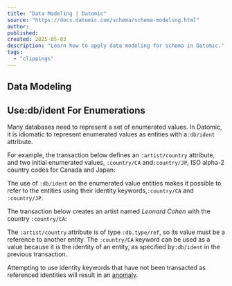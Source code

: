 ```yaml
---
title: "Data Modeling | Datomic"
source: "https://docs.datomic.com/schema/schema-modeling.html"
author:
published:
created: 2025-05-03
description: "Learn how to apply data modeling for schema in Datomic."
tags:
  - "clippings"
---
```

## Data Modeling

## Use:db/ident For Enumerations

Many databases need to represent a set of enumerated values. In Datomic, it is idiomatic to represent enumerated values as entities with a`:db/ident` attribute.

For example, the transaction below defines an `:artist/country` attribute, and two initial enumerated values, `:country/CA` and`:country/JP`, ISO alpha-2 country codes for Canada and Japan:

The use of `:db/ident` on the enumerated value entities makes it possible to refer to the entities using their identity keywords,`:country/CA` and `:country/JP`.

The transaction below creates an artist named *Leonard Cohen* with the country `:country/CA`:

The `:artist/country` attribute is of type `:db.type/ref`, so its value must be a reference to another entity. The `:country/CA` keyword can be used as a value because it is the identity of an entity, as specified by`:db/ident` in the previous transaction.

Attempting to use identity keywords that have not been transacted as referenced identities will result in an [anomaly](https://docs.datomic.com/reference/client-reference.html#anomalies).